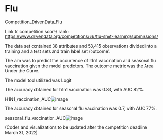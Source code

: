 # Flu
Competition_DrivenData_Flu

Link to competition score/ rank:  https://www.drivendata.org/competitions/66/flu-shot-learning/submissions/

The data set contained 38 attributes and 53,415 observations divided into a training and a test sets and train label set (outcome).  

The aim was to predict the occurrence of h1n1 vaccination and seasonal flu vaccination given the model predictors.  The outcome metric was the Area Under the Curve.

The model tool utilized was Logit.  

The accuracy obtained for h1n1 vaccination was 0.83, with AUC 82%.  

H1N1_vaccination_AUC![image](https://user-images.githubusercontent.com/71532604/116790852-a07ec680-aa84-11eb-9c69-57ce49e13769.png)


The accuracy obtained for seasonal flu vaccination was 0.7, with AUC 77%.  

seasonal_flu_vaccination_AUC![image](https://user-images.githubusercontent.com/71532604/116790812-539af000-aa84-11eb-9594-d3a262d6642b.png)

(Codes and visualizations to be updated after the competition deadline March 31, 2022)

